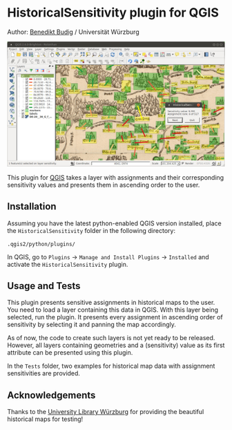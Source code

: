 HistoricalSensitivity plugin for QGIS
=====================================
Author: [Benedikt Budig](http://www1.informatik.uni-wuerzburg.de/en/staff/budig_benedikt/) / Universität Würzburg

![Screenshot](/screenshot.jpg?raw=true "Screenshot")

This plugin for [QGIS](http://www.qgis.org/) takes a layer with assignments and 
their corresponding sensitivity values and presents them in ascending order to 
the user.

Installation
------------
Assuming you have the latest python-enabled QGIS version installed, place the 
`HistoricalSensitivity` folder in the following directory:

```
.qgis2/python/plugins/
```

In QGIS, go to `Plugins` -> `Manage and Install Plugins` -> `Installed` and 
activate the `HistoricalSensitivity` plugin.

Usage and Tests
---------------
This plugin presents sensitive assignments in historical maps to the user. 
You need to load a layer containing this data in QGIS. With this layer being 
selected, run the plugin. It presents every assignment in ascending order of 
sensitivity by selecting it and panning the map accordingly.

As of now, the code to create such layers is not yet ready to be released. 
However, all layers containing geometries and a (sensitivity) value as its first 
attribute can be presented using this plugin.

In the `Tests` folder, two examples for historical map data with assignment 
sensitivities are provided.

Acknowledgements
----------------
Thanks to the [University Library Würzburg](http://www.bibliothek.uni-wuerzburg.de/) for 
providing the beautiful historical maps for testing!

